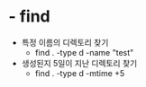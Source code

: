 # - find
- 특정 이름의 디렉토리 찾기
  - find . -type d -name "test"
- 생성된지 5일이 지난 디렉토리 찾기
  - find . -type d -mtime +5
